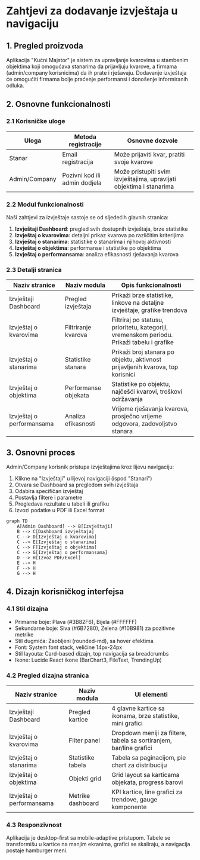 # Zahtjevi za dodavanje izvještaja u navigaciju

## 1. Pregled proizvoda
Aplikacija "Kućni Majstor" je sistem za upravljanje kvarovima u stambenim objektima koji omogućava stanarima da prijavljuju kvarove, a firmama (admin/company korisnicima) da ih prate i rješavaju. Dodavanje izvještaja će omogućiti firmama bolje praćenje performansi i donošenje informiranih odluka.

## 2. Osnovne funkcionalnosti

### 2.1 Korisničke uloge
| Uloga | Metoda registracije | Osnovne dozvole |
|-------|---------------------|-----------------|
| Stanar | Email registracija | Može prijaviti kvar, pratiti svoje kvarove |
| Admin/Company | Pozivni kod ili admin dodjela | Može pristupiti svim izvještajima, upravljati objektima i stanarima |

### 2.2 Modul funkcionalnosti
Naši zahtjevi za izvještaje sastoje se od sljedećih glavnih stranica:
1. **Izvještaji Dashboard**: pregled svih dostupnih izvještaja, brze statistike
2. **Izvještaj o kvarovima**: detaljni prikaz kvarova po različitim kriterijima
3. **Izvještaj o stanarima**: statistike o stanarima i njihovoj aktivnosti
4. **Izvještaj o objektima**: performanse i statistike po objektima
5. **Izvještaj o performansama**: analiza efikasnosti rješavanja kvarova

### 2.3 Detalji stranica

| Naziv stranice | Naziv modula | Opis funkcionalnosti |
|----------------|--------------|----------------------|
| Izvještaji Dashboard | Pregled izvještaja | Prikaži brze statistike, linkove na detaljne izvještaje, grafike trendova |
| Izvještaj o kvarovima | Filtriranje kvarova | Filtriraj po statusu, prioritetu, kategoriji, vremenskom periodu. Prikaži tabelu i grafike |
| Izvještaj o stanarima | Statistike stanara | Prikaži broj stanara po objektu, aktivnost prijavljenih kvarova, top korisnici |
| Izvještaj o objektima | Performanse objekata | Statistike po objektu, najčešći kvarovi, troškovi održavanja |
| Izvještaj o performansama | Analiza efikasnosti | Vrijeme rješavanja kvarova, prosječno vrijeme odgovora, zadovoljstvo stanara |

## 3. Osnovni proces
Admin/Company korisnik pristupa izvještajima kroz lijevu navigaciju:
1. Klikne na "Izvještaji" u lijevoj navigaciji (ispod "Stanari")
2. Otvara se Dashboard sa pregledom svih izvještaja
3. Odabira specifičan izvještaj
4. Postavlja filtere i parametre
5. Pregledava rezultate u tabeli ili grafiku
6. Izvozi podatke u PDF ili Excel format

```mermaid
graph TD
    A[Admin Dashboard] --> B[Izvještaji]
    B --> C[Dashboard izvještaja]
    C --> D[Izvještaj o kvarovima]
    C --> E[Izvještaj o stanarima]
    C --> F[Izvještaj o objektima]
    C --> G[Izvještaj o performansama]
    D --> H[Izvoz PDF/Excel]
    E --> H
    F --> H
    G --> H
```

## 4. Dizajn korisničkog interfejsa

### 4.1 Stil dizajna
- Primarne boje: Plava (#3B82F6), Bijela (#FFFFFF)
- Sekundarne boje: Siva (#6B7280), Zelena (#10B981) za pozitivne metrike
- Stil dugmića: Zaobljeni (rounded-md), sa hover efektima
- Font: System font stack, veličine 14px-24px
- Stil layouta: Card-based dizajn, top navigacija sa breadcrumbs
- Ikone: Lucide React ikone (BarChart3, FileText, TrendingUp)

### 4.2 Pregled dizajna stranica

| Naziv stranice | Naziv modula | UI elementi |
|----------------|--------------|-------------|
| Izvještaji Dashboard | Pregled kartice | 4 glavne kartice sa ikonama, brze statistike, mini grafici |
| Izvještaj o kvarovima | Filter panel | Dropdown meniji za filtere, tabela sa sortiranjem, bar/line grafici |
| Izvještaj o stanarima | Statistike tabela | Tabela sa paginacijom, pie chart za distribuciju |
| Izvještaj o objektima | Objekti grid | Grid layout sa karticama objekata, progress barovi |
| Izvještaj o performansama | Metrike dashboard | KPI kartice, line grafici za trendove, gauge komponente |

### 4.3 Responzivnost
Aplikacija je desktop-first sa mobile-adaptive pristupom. Tabele se transformišu u kartice na manjim ekranima, grafici se skaliraju, a navigacija postaje hamburger meni.
